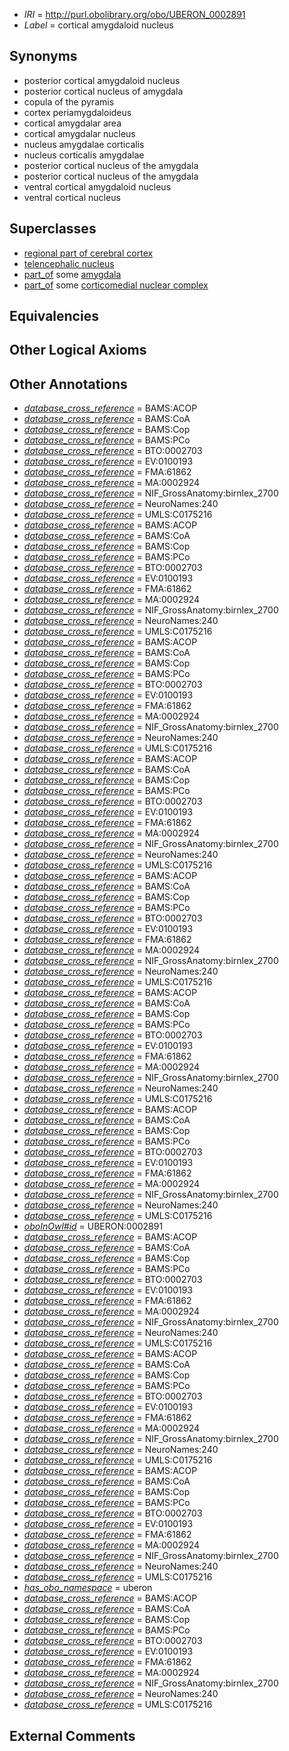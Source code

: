  * *IRI* = http://purl.obolibrary.org/obo/UBERON_0002891
 * *Label* = cortical amygdaloid nucleus

## Synonyms

 * posterior cortical amygdaloid nucleus
 * posterior cortical nucleus of amygdala
 * copula of the pyramis
 * cortex periamygdaloideus
 * cortical amygdalar area
 * cortical amygdalar nucleus
 * nucleus amygdalae corticalis
 * nucleus corticalis amygdalae
 * posterior cortical nucleus of the amygdala
 * posterior cortical nucleus of the amygdala
 * ventral cortical amygdaloid nucleus
 * ventral cortical nucleus

## Superclasses

 * [regional part of cerebral cortex](../../UBERON/19/UBERON_0002619.md)
 * [telencephalic nucleus](../../UBERON/63/UBERON_0009663.md)
 * [part_of](../../BFO/50/BFO_0000050.md) some [amygdala](../../UBERON/76/UBERON_0001876.md)
 * [part_of](../../BFO/50/BFO_0000050.md) some [corticomedial nuclear complex](../../UBERON/08/UBERON_0006108.md)

## Equivalencies


## Other Logical Axioms


## Other Annotations

 * *[database_cross_reference](../../ef/oboInOwl#hasDbXref.md)* = BAMS:ACOP
 * *[database_cross_reference](../../ef/oboInOwl#hasDbXref.md)* = BAMS:CoA
 * *[database_cross_reference](../../ef/oboInOwl#hasDbXref.md)* = BAMS:Cop
 * *[database_cross_reference](../../ef/oboInOwl#hasDbXref.md)* = BAMS:PCo
 * *[database_cross_reference](../../ef/oboInOwl#hasDbXref.md)* = BTO:0002703
 * *[database_cross_reference](../../ef/oboInOwl#hasDbXref.md)* = EV:0100193
 * *[database_cross_reference](../../ef/oboInOwl#hasDbXref.md)* = FMA:61862
 * *[database_cross_reference](../../ef/oboInOwl#hasDbXref.md)* = MA:0002924
 * *[database_cross_reference](../../ef/oboInOwl#hasDbXref.md)* = NIF_GrossAnatomy:birnlex_2700
 * *[database_cross_reference](../../ef/oboInOwl#hasDbXref.md)* = NeuroNames:240
 * *[database_cross_reference](../../ef/oboInOwl#hasDbXref.md)* = UMLS:C0175216
 * *[database_cross_reference](../../ef/oboInOwl#hasDbXref.md)* = BAMS:ACOP
 * *[database_cross_reference](../../ef/oboInOwl#hasDbXref.md)* = BAMS:CoA
 * *[database_cross_reference](../../ef/oboInOwl#hasDbXref.md)* = BAMS:Cop
 * *[database_cross_reference](../../ef/oboInOwl#hasDbXref.md)* = BAMS:PCo
 * *[database_cross_reference](../../ef/oboInOwl#hasDbXref.md)* = BTO:0002703
 * *[database_cross_reference](../../ef/oboInOwl#hasDbXref.md)* = EV:0100193
 * *[database_cross_reference](../../ef/oboInOwl#hasDbXref.md)* = FMA:61862
 * *[database_cross_reference](../../ef/oboInOwl#hasDbXref.md)* = MA:0002924
 * *[database_cross_reference](../../ef/oboInOwl#hasDbXref.md)* = NIF_GrossAnatomy:birnlex_2700
 * *[database_cross_reference](../../ef/oboInOwl#hasDbXref.md)* = NeuroNames:240
 * *[database_cross_reference](../../ef/oboInOwl#hasDbXref.md)* = UMLS:C0175216
 * *[database_cross_reference](../../ef/oboInOwl#hasDbXref.md)* = BAMS:ACOP
 * *[database_cross_reference](../../ef/oboInOwl#hasDbXref.md)* = BAMS:CoA
 * *[database_cross_reference](../../ef/oboInOwl#hasDbXref.md)* = BAMS:Cop
 * *[database_cross_reference](../../ef/oboInOwl#hasDbXref.md)* = BAMS:PCo
 * *[database_cross_reference](../../ef/oboInOwl#hasDbXref.md)* = BTO:0002703
 * *[database_cross_reference](../../ef/oboInOwl#hasDbXref.md)* = EV:0100193
 * *[database_cross_reference](../../ef/oboInOwl#hasDbXref.md)* = FMA:61862
 * *[database_cross_reference](../../ef/oboInOwl#hasDbXref.md)* = MA:0002924
 * *[database_cross_reference](../../ef/oboInOwl#hasDbXref.md)* = NIF_GrossAnatomy:birnlex_2700
 * *[database_cross_reference](../../ef/oboInOwl#hasDbXref.md)* = NeuroNames:240
 * *[database_cross_reference](../../ef/oboInOwl#hasDbXref.md)* = UMLS:C0175216
 * *[database_cross_reference](../../ef/oboInOwl#hasDbXref.md)* = BAMS:ACOP
 * *[database_cross_reference](../../ef/oboInOwl#hasDbXref.md)* = BAMS:CoA
 * *[database_cross_reference](../../ef/oboInOwl#hasDbXref.md)* = BAMS:Cop
 * *[database_cross_reference](../../ef/oboInOwl#hasDbXref.md)* = BAMS:PCo
 * *[database_cross_reference](../../ef/oboInOwl#hasDbXref.md)* = BTO:0002703
 * *[database_cross_reference](../../ef/oboInOwl#hasDbXref.md)* = EV:0100193
 * *[database_cross_reference](../../ef/oboInOwl#hasDbXref.md)* = FMA:61862
 * *[database_cross_reference](../../ef/oboInOwl#hasDbXref.md)* = MA:0002924
 * *[database_cross_reference](../../ef/oboInOwl#hasDbXref.md)* = NIF_GrossAnatomy:birnlex_2700
 * *[database_cross_reference](../../ef/oboInOwl#hasDbXref.md)* = NeuroNames:240
 * *[database_cross_reference](../../ef/oboInOwl#hasDbXref.md)* = UMLS:C0175216
 * *[database_cross_reference](../../ef/oboInOwl#hasDbXref.md)* = BAMS:ACOP
 * *[database_cross_reference](../../ef/oboInOwl#hasDbXref.md)* = BAMS:CoA
 * *[database_cross_reference](../../ef/oboInOwl#hasDbXref.md)* = BAMS:Cop
 * *[database_cross_reference](../../ef/oboInOwl#hasDbXref.md)* = BAMS:PCo
 * *[database_cross_reference](../../ef/oboInOwl#hasDbXref.md)* = BTO:0002703
 * *[database_cross_reference](../../ef/oboInOwl#hasDbXref.md)* = EV:0100193
 * *[database_cross_reference](../../ef/oboInOwl#hasDbXref.md)* = FMA:61862
 * *[database_cross_reference](../../ef/oboInOwl#hasDbXref.md)* = MA:0002924
 * *[database_cross_reference](../../ef/oboInOwl#hasDbXref.md)* = NIF_GrossAnatomy:birnlex_2700
 * *[database_cross_reference](../../ef/oboInOwl#hasDbXref.md)* = NeuroNames:240
 * *[database_cross_reference](../../ef/oboInOwl#hasDbXref.md)* = UMLS:C0175216
 * *[database_cross_reference](../../ef/oboInOwl#hasDbXref.md)* = BAMS:ACOP
 * *[database_cross_reference](../../ef/oboInOwl#hasDbXref.md)* = BAMS:CoA
 * *[database_cross_reference](../../ef/oboInOwl#hasDbXref.md)* = BAMS:Cop
 * *[database_cross_reference](../../ef/oboInOwl#hasDbXref.md)* = BAMS:PCo
 * *[database_cross_reference](../../ef/oboInOwl#hasDbXref.md)* = BTO:0002703
 * *[database_cross_reference](../../ef/oboInOwl#hasDbXref.md)* = EV:0100193
 * *[database_cross_reference](../../ef/oboInOwl#hasDbXref.md)* = FMA:61862
 * *[database_cross_reference](../../ef/oboInOwl#hasDbXref.md)* = MA:0002924
 * *[database_cross_reference](../../ef/oboInOwl#hasDbXref.md)* = NIF_GrossAnatomy:birnlex_2700
 * *[database_cross_reference](../../ef/oboInOwl#hasDbXref.md)* = NeuroNames:240
 * *[database_cross_reference](../../ef/oboInOwl#hasDbXref.md)* = UMLS:C0175216
 * *[database_cross_reference](../../ef/oboInOwl#hasDbXref.md)* = BAMS:ACOP
 * *[database_cross_reference](../../ef/oboInOwl#hasDbXref.md)* = BAMS:CoA
 * *[database_cross_reference](../../ef/oboInOwl#hasDbXref.md)* = BAMS:Cop
 * *[database_cross_reference](../../ef/oboInOwl#hasDbXref.md)* = BAMS:PCo
 * *[database_cross_reference](../../ef/oboInOwl#hasDbXref.md)* = BTO:0002703
 * *[database_cross_reference](../../ef/oboInOwl#hasDbXref.md)* = EV:0100193
 * *[database_cross_reference](../../ef/oboInOwl#hasDbXref.md)* = FMA:61862
 * *[database_cross_reference](../../ef/oboInOwl#hasDbXref.md)* = MA:0002924
 * *[database_cross_reference](../../ef/oboInOwl#hasDbXref.md)* = NIF_GrossAnatomy:birnlex_2700
 * *[database_cross_reference](../../ef/oboInOwl#hasDbXref.md)* = NeuroNames:240
 * *[database_cross_reference](../../ef/oboInOwl#hasDbXref.md)* = UMLS:C0175216
 * *[oboInOwl#id](../../id/oboInOwl#id.md)* = UBERON:0002891
 * *[database_cross_reference](../../ef/oboInOwl#hasDbXref.md)* = BAMS:ACOP
 * *[database_cross_reference](../../ef/oboInOwl#hasDbXref.md)* = BAMS:CoA
 * *[database_cross_reference](../../ef/oboInOwl#hasDbXref.md)* = BAMS:Cop
 * *[database_cross_reference](../../ef/oboInOwl#hasDbXref.md)* = BAMS:PCo
 * *[database_cross_reference](../../ef/oboInOwl#hasDbXref.md)* = BTO:0002703
 * *[database_cross_reference](../../ef/oboInOwl#hasDbXref.md)* = EV:0100193
 * *[database_cross_reference](../../ef/oboInOwl#hasDbXref.md)* = FMA:61862
 * *[database_cross_reference](../../ef/oboInOwl#hasDbXref.md)* = MA:0002924
 * *[database_cross_reference](../../ef/oboInOwl#hasDbXref.md)* = NIF_GrossAnatomy:birnlex_2700
 * *[database_cross_reference](../../ef/oboInOwl#hasDbXref.md)* = NeuroNames:240
 * *[database_cross_reference](../../ef/oboInOwl#hasDbXref.md)* = UMLS:C0175216
 * *[database_cross_reference](../../ef/oboInOwl#hasDbXref.md)* = BAMS:ACOP
 * *[database_cross_reference](../../ef/oboInOwl#hasDbXref.md)* = BAMS:CoA
 * *[database_cross_reference](../../ef/oboInOwl#hasDbXref.md)* = BAMS:Cop
 * *[database_cross_reference](../../ef/oboInOwl#hasDbXref.md)* = BAMS:PCo
 * *[database_cross_reference](../../ef/oboInOwl#hasDbXref.md)* = BTO:0002703
 * *[database_cross_reference](../../ef/oboInOwl#hasDbXref.md)* = EV:0100193
 * *[database_cross_reference](../../ef/oboInOwl#hasDbXref.md)* = FMA:61862
 * *[database_cross_reference](../../ef/oboInOwl#hasDbXref.md)* = MA:0002924
 * *[database_cross_reference](../../ef/oboInOwl#hasDbXref.md)* = NIF_GrossAnatomy:birnlex_2700
 * *[database_cross_reference](../../ef/oboInOwl#hasDbXref.md)* = NeuroNames:240
 * *[database_cross_reference](../../ef/oboInOwl#hasDbXref.md)* = UMLS:C0175216
 * *[database_cross_reference](../../ef/oboInOwl#hasDbXref.md)* = BAMS:ACOP
 * *[database_cross_reference](../../ef/oboInOwl#hasDbXref.md)* = BAMS:CoA
 * *[database_cross_reference](../../ef/oboInOwl#hasDbXref.md)* = BAMS:Cop
 * *[database_cross_reference](../../ef/oboInOwl#hasDbXref.md)* = BAMS:PCo
 * *[database_cross_reference](../../ef/oboInOwl#hasDbXref.md)* = BTO:0002703
 * *[database_cross_reference](../../ef/oboInOwl#hasDbXref.md)* = EV:0100193
 * *[database_cross_reference](../../ef/oboInOwl#hasDbXref.md)* = FMA:61862
 * *[database_cross_reference](../../ef/oboInOwl#hasDbXref.md)* = MA:0002924
 * *[database_cross_reference](../../ef/oboInOwl#hasDbXref.md)* = NIF_GrossAnatomy:birnlex_2700
 * *[database_cross_reference](../../ef/oboInOwl#hasDbXref.md)* = NeuroNames:240
 * *[database_cross_reference](../../ef/oboInOwl#hasDbXref.md)* = UMLS:C0175216
 * *[has_obo_namespace](../../ce/oboInOwl#hasOBONamespace.md)* = uberon
 * *[database_cross_reference](../../ef/oboInOwl#hasDbXref.md)* = BAMS:ACOP
 * *[database_cross_reference](../../ef/oboInOwl#hasDbXref.md)* = BAMS:CoA
 * *[database_cross_reference](../../ef/oboInOwl#hasDbXref.md)* = BAMS:Cop
 * *[database_cross_reference](../../ef/oboInOwl#hasDbXref.md)* = BAMS:PCo
 * *[database_cross_reference](../../ef/oboInOwl#hasDbXref.md)* = BTO:0002703
 * *[database_cross_reference](../../ef/oboInOwl#hasDbXref.md)* = EV:0100193
 * *[database_cross_reference](../../ef/oboInOwl#hasDbXref.md)* = FMA:61862
 * *[database_cross_reference](../../ef/oboInOwl#hasDbXref.md)* = MA:0002924
 * *[database_cross_reference](../../ef/oboInOwl#hasDbXref.md)* = NIF_GrossAnatomy:birnlex_2700
 * *[database_cross_reference](../../ef/oboInOwl#hasDbXref.md)* = NeuroNames:240
 * *[database_cross_reference](../../ef/oboInOwl#hasDbXref.md)* = UMLS:C0175216

## External Comments

